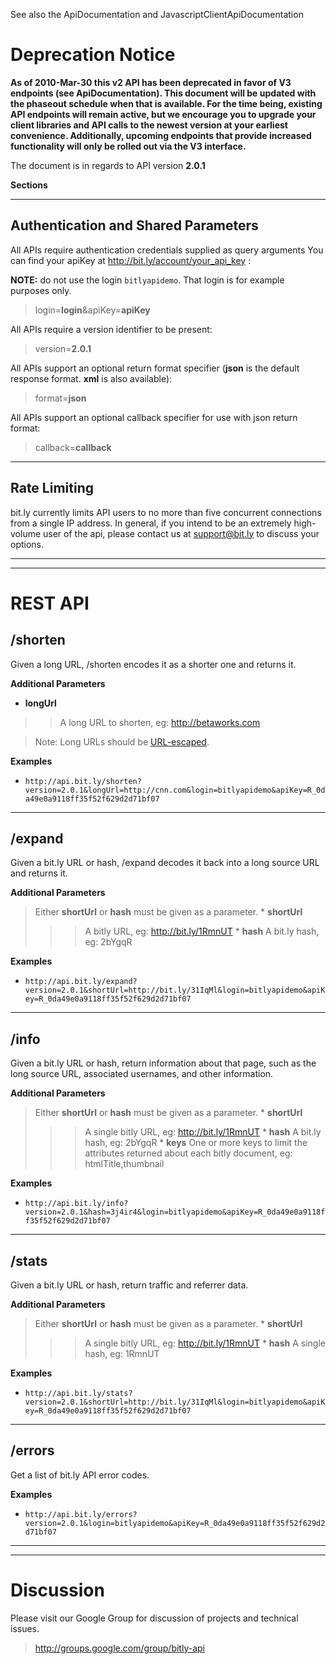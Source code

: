 See also the ApiDocumentation and JavascriptClientApiDocumentation

# Deprecation Notice #

**As of 2010-Mar-30 this v2 API has been deprecated in favor of V3 endpoints (see ApiDocumentation). This document will be updated with the phaseout schedule when that is available.  For the time being, existing API endpoints will remain active, but we encourage you to upgrade your client libraries and API calls to the newest version at your earliest convenience.  Additionally, upcoming endpoints that provide increased functionality will only be rolled out via the V3 interface.**

The document is in regards to API version **2.0.1**

**Sections**



---


## Authentication and Shared Parameters ##

All APIs require authentication credentials supplied as query arguments You can find your apiKey at http://bit.ly/account/your_api_key :

**NOTE:** do not use the login `bitlyapidemo`. That login is for example purposes only.

> login=**login**&apiKey=**apiKey**

All APIs require a version identifier to be present:

> version=**2.0.1**

All APIs support an optional return format specifier (**json** is the default response format. **xml** is also available):

> format=**json**

All APIs support an optional callback specifier for use with json return format:

> callback=**callback**

<a href='Hidden comment: 
Removed this since it felt confusing and redundant here.
APIs which take both shortUrl and hash as arguments must have one or the other present.
'></a>

---


## Rate Limiting ##

bit.ly currently limits API users to no more than five concurrent connections from a single IP address.  In general, if you intend to be an extremely high-volume user of the api, please contact us at support@bit.ly to discuss your options.


---


---


# REST API #

## /shorten ##
Given a long URL, /shorten encodes it as a shorter one and returns it.

**Additional Parameters**
  * **longUrl**
> > A long URL to shorten, eg: http://betaworks.com


> Note: Long URLs should be [URL-escaped](http://en.wikipedia.org/wiki/Percent-encoding).

**Examples**
  * `http://api.bit.ly/shorten?version=2.0.1&longUrl=http://cnn.com&login=bitlyapidemo&apiKey=R_0da49e0a9118ff35f52f629d2d71bf07`


---


## /expand ##
Given a bit.ly URL or hash, /expand decodes it back into a long source URL and returns it.

**Additional Parameters**

> Either **shortUrl** or **hash** must be given as a parameter.
    * **shortUrl**
> > > A bitly URL, eg: http://bit.ly/1RmnUT
    * **hash**
> > > A bit.ly hash, eg: 2bYgqR

**Examples**
  * `http://api.bit.ly/expand?version=2.0.1&shortUrl=http://bit.ly/31IqMl&login=bitlyapidemo&apiKey=R_0da49e0a9118ff35f52f629d2d71bf07`

---


## /info ##
Given a bit.ly URL or hash, return information about that page, such as the long source URL, associated usernames, and other information.

**Additional Parameters**


> Either **shortUrl** or **hash** must be given as a parameter.
    * **shortUrl**
> > > A single bitly URL, eg: http://bit.ly/1RmnUT
    * **hash**
> > > A bit.ly hash, eg: 2bYgqR
    * **keys**
> > > One or more keys to limit the attributes returned about each bitly document, eg: htmlTitle,thumbnail

**Examples**
  * `http://api.bit.ly/info?version=2.0.1&hash=3j4ir4&login=bitlyapidemo&apiKey=R_0da49e0a9118ff35f52f629d2d71bf07`

---


## /stats ##
Given a bit.ly URL or hash, return traffic and referrer data.

**Additional Parameters**


> Either **shortUrl** or **hash** must be given as a parameter.
    * **shortUrl**
> > > A single bitly URL, eg: http://bit.ly/1RmnUT
    * **hash**
> > > A single hash, eg: 1RmnUT

**Examples**
  * `http://api.bit.ly/stats?version=2.0.1&shortUrl=http://bit.ly/31IqMl&login=bitlyapidemo&apiKey=R_0da49e0a9118ff35f52f629d2d71bf07`


---


## /errors ##
Get a list of bit.ly API error codes.

**Examples**
  * `http://api.bit.ly/errors?version=2.0.1&login=bitlyapidemo&apiKey=R_0da49e0a9118ff35f52f629d2d71bf07`


---


---


# Discussion #

Please visit our Google Group for discussion of projects and technical issues.


> http://groups.google.com/group/bitly-api
